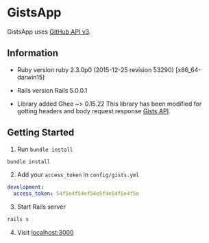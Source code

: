 # GistsApp

GistsApp uses [GitHub API v3](https://developer.github.com/v3/).

## Information

* Ruby version
ruby 2.3.0p0 (2015-12-25 revision 53290) [x86_64-darwin15]

* Rails version
Rails 5.0.0.1

* Library added
Ghee ~> 0.15.22
This library has been modified for gotting headers and body request response [Gists API](https://developer.github.com/v3/gists/).

## Getting Started

1. Run `bundle install`
```bash
bundle install
```
2. Add your `access_token` in `config/gists.yml`
``` yaml
development:
  access_token: 54f5e4f54ef54e5f4e54f5e4f5e
```
3. Start Rails server
```bash
rails s
```
4. Visit [localhost:3000](localhost:3000)
